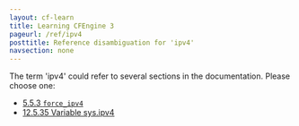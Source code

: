 ```yaml
---
layout: cf-learn
title: Learning CFEngine 3
pageurl: /ref/ipv4
posttitle: Reference disambiguation for 'ipv4'
navsection: none
---
```


The term 'ipv4' could refer to several sections in the documentation. Please choose one:

- [5.5.3 <code>force_ipv4</code>](https://cfengine.com/manuals/cf3-Reference#force_ipv4-in-runagent)
- [12.5.35 Variable sys.ipv4](https://cfengine.com/manuals/cf3-Reference#Variable-sys.ipv4)
